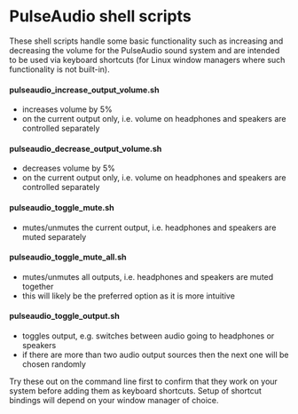 # PulseAudio shell scripts

These shell scripts handle some basic functionality such as increasing and decreasing the volume for the PulseAudio sound system and are intended to be used via keyboard shortcuts (for Linux window managers where such functionality is not built-in).


#### pulseaudio\_increase\_output\_volume.sh
- increases volume by 5%
- on the current output only, i.e. volume on headphones and speakers are controlled separately

#### pulseaudio\_decrease\_output\_volume.sh
- decreases volume by 5%
- on the current output only, i.e. volume on headphones and speakers are controlled separately

#### pulseaudio\_toggle\_mute.sh
- mutes/unmutes the current output, i.e. headphones and speakers are muted separately

#### pulseaudio\_toggle\_mute\_all.sh
- mutes/unmutes all outputs, i.e. headphones and speakers are muted together
- this will likely be the preferred option as it is more intuitive

#### pulseaudio\_toggle\_output.sh
- toggles output, e.g. switches between audio going to headphones or speakers
- if there are more than two audio output sources then the next one will be chosen randomly

Try these out on the command line first to confirm that they work on your system before adding them as keyboard shortcuts. Setup of shortcut bindings will depend on your window manager of choice.
